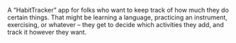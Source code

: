 A “HabitTracker” app for folks who want to keep track of how much they do certain things. That might be learning a language, practicing an instrument, exercising, or whatever – they get to decide which activities they add, and track it however they want.
